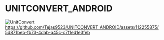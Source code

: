 # UNITCONVERT_ANDROID
![UnitConvert](https://github.com/Tejas9523/UNITCONVERT_ANDROID/assets/112255875/9c7b8f92-c7a1-4483-ab9f-dd42022b9cac)
https://github.com/Tejas9523/UNITCONVERT_ANDROID/assets/112255875/5d871beb-fb73-4dab-a45c-c7f1ed1e3feb

